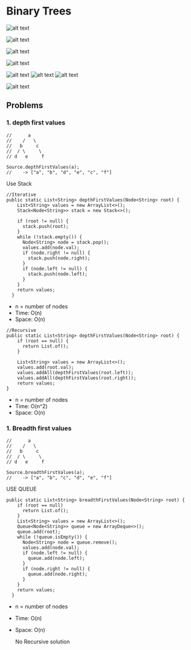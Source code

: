 # Binary Trees

![alt text](image.png)

![alt text](image-1.png)

![alt text](image-3.png)

![alt text](image-4.png)

![alt text](image-5.png) ![alt text](image-6.png) ![alt text](image-7.png)

![alt text](image-8.png)

## Problems
### 1. depth first values


```
//      a
//    /   \
//   b     c
//  / \     \
// d   e     f

Source.depthFirstValues(a); 
//    -> ["a", "b", "d", "e", "c", "f"]
```

Use Stack

```
//Iterative
public static List<String> depthFirstValues(Node<String> root) {
    List<String> values = new ArrayList<>();
    Stack<Node<String>> stack = new Stack<>();

    if (root != null) {
      stack.push(root);
    }
    while (!stack.empty()) {
      Node<String> node = stack.pop();
      values.add(node.val);
      if (node.right != null) {
        stack.push(node.right);
      }
      if (node.left != null) {
        stack.push(node.left);
      }
    }
    return values;
  }
```

- n = number of nodes
- Time: O(n)
- Space: O(n)

```
//Recursive
public static List<String> depthFirstValues(Node<String> root) {
    if (root == null) {
      return List.of();
    }
    
    List<String> values = new ArrayList<>();
    values.add(root.val);
    values.addAll(depthFirstValues(root.left));
    values.addAll(depthFirstValues(root.right));
    return values;
}
```

- n = number of nodes
- Time: O(n^2)
- Space: O(n)


### 1. Breadth first values

```
//      a
//    /   \
//   b     c
//  / \     \
// d   e     f

Source.breadthFirstValues(a); 
//    -> ["a", "b", "c", "d", "e", "f"]
```

USE QUEUE

```
public static List<String> breadthFirstValues(Node<String> root) {
    if (root == null) 
      return List.of();
    }
    List<String> values = new ArrayList<>();
    Queue<Node<String>> queue = new ArrayDeque<>();
    queue.add(root);
    while (!queue.isEmpty()) {
      Node<String> node = queue.remove();
      values.add(node.val);
      if (node.left != null) {
        queue.add(node.left);
      }
      if (node.right != null) {
        queue.add(node.right);
      }
    }
    return values;
  }
  ````
  
- n = number of nodes
- Time: O(n)
- Space: O(n)


  No Recursive solution
